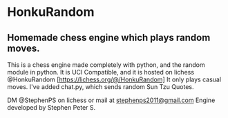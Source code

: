 # HonkuRandom
## Homemade chess engine which plays random moves.

This is a chess engine made completely with python, and the random module in python. 
It is UCI Compatible, and it is hosted on lichess @HonkuRandom [https://lichess.org/@/HonkuRandom]
It only plays casual moves.
I've added chat.py, which sends random Sun Tzu Quotes. 

DM @StephenPS on lichess or mail at stephenps2011@gmail.com
Engine developed by Stephen Peter S.
